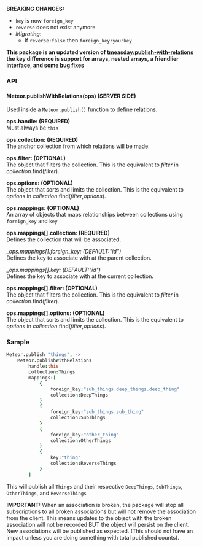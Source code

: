 __BREAKING CHANGES:__
* ```key``` is now ```foreign_key```
* ```reverse``` does not exist anymore
* _Migrating_:
	* If ```reverse:false``` then ```foreign_key:yourkey```

__This package is an updated version of [tmeasday:publish-with-relations](https://atmospherejs.com/tmeasday/publish-with-relations) the key difference is support for arrays, nested arrays, a friendlier interface, and some bug fixes__

### API
#### Meteor.publishWithRelations(ops) (SERVER SIDE)
Used inside a ```Meteor.publish()``` function to define relations.

__ops.handle: (REQUIRED)__  
	Must always be ```this```

__ops.collection: (REQUIRED)__  
	The anchor collection from which relations will be made.

__ops.filter: (OPTIONAL)__  
	The object that filters the collection. This is the equivalent to _filter_ in _collection_.find(_filter_).

__ops.options: (OPTIONAL)__  
	The object that sorts and limits the collection. This is the equivalent to _options_ in _collection_.find(_filter_,_options_).

__ops.mappings: (OPTIONAL)__  
	An array of objects that maps relationships between collections using ```foreign_key``` and ```key```

__ops.mappings[].collection: (REQUIRED)__  
	Defines the collection that will be associated.

__ops.mappings[].foreign_key: (DEFAULT:"_id")__  
	Defines the key to associate with at the parent collection.

__ops.mappings[].key: (DEFAULT:"_id")__  
	Defines the key to associate with at the current collection.

__ops.mappings[].filter: (OPTIONAL)__  
	The object that filters the collection. This is the equivalent to _filter_ in _collection_.find(_filter_).

__ops.mappings[].options: (OPTIONAL)__  
	The object that sorts and limits the collection. This is the equivalent to _options_ in _collection_.find(_filter_,_options_).

### Sample
```coffeescript
Meteor.publish "things", ->
	Meteor.publishWithRelations
		handle:this
		collection:Things
		mappings:[
			{
				foreign_key:"sub_things.deep_things.deep_thing"
				collection:DeepThings
			}
			{
				foreign_key:"sub_things.sub_thing"
				collection:SubThings
			}
			{
				foreign_key:"other_thing"
				collection:OtherThings
			}
			{
				key:"thing"
				collection:ReverseThings
			}
		]
```

This will publish all ```Things``` and their respective ```DeepThings```, ```SubThings```, ```OtherThings```, and ```ReverseThings```

__IMPORTANT:__ When an association is broken, the package will stop all subscriptions to all broken associations but will not remove the association from the client. This means updates to the object with the broken association will not be recorded BUT the object will persist on the client. New associations will be published as expected. (This should not have an impact unless you are doing something with total published counts).


